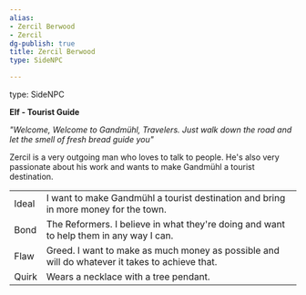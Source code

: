 ```yaml
---
alias:
- Zercil Berwood
- Zercil
dg-publish: true
title: Zercil Berwood
type: SideNPC

---
```






type: SideNPC

**Elf - Tourist Guide**

_"Welcome, Welcome to Gandmühl, Travelers. Just walk down the road and let the smell of fresh bread guide you"_

Zercil is a very outgoing man who loves to talk to people. He's also very passionate about his work and wants to make Gandmühl a tourist destination.

|       |                                                                                                |
| -- | - |
| Ideal | I want to make Gandmühl a tourist destination and bring in more money for the town.            |
| Bond  | The Reformers. I believe in what they're doing and want to help them in any way I can.         |
| Flaw  | Greed. I want to make as much money as possible and will do whatever it takes to achieve that. |
| Quirk | Wears a necklace with a tree pendant.                                                          |

